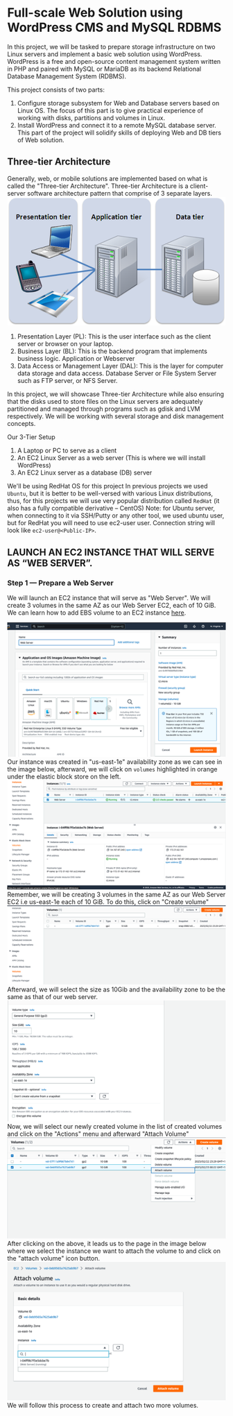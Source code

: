 # Full-scale Web Solution using WordPress CMS and MySQL RDBMS

In this project, we will be tasked to prepare storage infrastructure on two Linux servers and implement a basic web solution using WordPress. 
WordPress is a free and open-source content management system written in PHP and paired with MySQL or MariaDB as its backend Relational Database Management System (RDBMS).

This project consists of two parts:
1. Configure storage subsystem for Web and Database servers based on Linux OS. The focus of this part is to give  practical experience of working with disks, partitions and volumes in Linux.
2. Install WordPress and connect it to a remote MySQL database server. This part of the project will solidify skills of deploying Web and DB tiers of Web solution.

## Three-tier Architecture
Generally, web, or mobile solutions are implemented based on what is called the "Three-tier Architecture".
Three-tier Architecture is a client-server software architecture pattern that comprise of 3 separate layers.
![](https://github.com/Omolade11/Web-Solution-using-WordPress-and-MySQL-/blob/main/Images/3tier%20app.webp)

1. Presentation Layer (PL): This is the user interface such as the client server or browser on your laptop.
2. Business Layer (BL): This is the backend program that implements business logic. Application or Webserver
3. Data Access or Management Layer (DAL): This is the layer for computer data storage and data access. Database Server or File System Server such as FTP server, or NFS Server.

In this project, we will showcase Three-tier Architecture while also ensuring that the disks used to store files on the Linux servers are adequately partitioned and managed through programs such as gdisk and LVM respectively.
We will be working with several storage and disk management concepts.

Our 3-Tier Setup
1. A Laptop or PC to serve as a client
2. An EC2 Linux Server as a web server (This is where we will install WordPress)
3. An EC2 Linux server as a database (DB) server

We'll be using RedHat OS for this project In previous projects we used `Ubuntu`, but it is better to be well-versed with various Linux distributions, thus, for this projects we will use very popular distribution called `RedHat` (it also has a fully compatible derivative – CentOS) Note: for Ubuntu server, when connecting to it via SSH/Putty or any other tool, we used ubuntu user, but for RedHat you will need to use ec2-user user. Connection string will look like `ec2-user@<Public-IP>`.

## LAUNCH AN EC2 INSTANCE THAT WILL SERVE AS “WEB SERVER”.
### Step 1 — Prepare a Web Server
We will launch an EC2 instance that will serve as "Web Server". We will create 3 volumes in the same AZ as our Web Server EC2, each of 10 GiB.
We can learn how to add EBS volume to an EC2 instance [here](https://www.youtube.com/watch?v=HPXnXkBzIHw).

![](https://github.com/Omolade11/Web-Solution-using-WordPress-and-MySQL-/blob/main/Images/Screenshot%202023-02-22%20at%2023.24.47.png)
Our instance was created in "us-east-1e" availability zone as we can see in the image below, afterward, we will click on `volumes` highlighted in orange under the elastic block store on the left.
![](https://github.com/Omolade11/Web-Solution-using-WordPress-and-MySQL-/blob/main/Images/Screenshot%202023-02-22%20at%2023.49.55.png)
Remember, we will be creating 3 volumes in the same AZ as our Web Server EC2 i.e us-east-1e each of 10 GiB.
To do this, click on "Create volume"
![](https://github.com/Omolade11/Web-Solution-using-WordPress-and-MySQL-/blob/main/Images/Screenshot%202023-02-22%20at%2023.51.30.png)
Afterward, we will select the size as 10Gib and the availability zone to be the same as that of our web server.
![](https://github.com/Omolade11/Web-Solution-using-WordPress-and-MySQL-/blob/main/Images/Screenshot%202023-02-23%20at%2000.18.27.png)
Now, we will select our newly created volume in the list of created volumes and click on the "Actions" menu and afterward "Attach Volume"
![](https://github.com/Omolade11/Web-Solution-using-WordPress-and-MySQL-/blob/main/Images/Screenshot%202023-02-23%20at%2000.25.38.png)
After clicking on the above, it leads us to the page in the image below where we select the instance we want to attach the volume to and click on the "attach volume" icon button.
![](https://github.com/Omolade11/Web-Solution-using-WordPress-and-MySQL-/blob/main/Images/Screenshot%202023-02-23%20at%2000.28.46.png)
We will follow this process to create and attach two more volumes.
